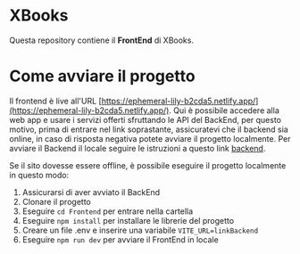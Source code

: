 # XBooks

Questa repository contiene il **FrontEnd** di XBooks. 

# Come avviare il progetto

Il frontend è live all'URL [https://ephemeral-lily-b2cda5.netlify.app/](https://ephemeral-lily-b2cda5.netlify.app/). Qui è possibile accedere alla web app e usare i servizi offerti sfruttando le API del BackEnd, per questo motivo, prima di entrare nel link soprastante, assicuratevi che il backend sia online, in caso di risposta negativa potete avviare il progetto localmente. Per avviare il Backend il locale seguire le istruzioni a questo link [backend](https://github.com/G19-IS2023/Backend).

Se il sito dovesse essere offline, è possibile eseguire il progetto localmente in questo modo:

1. Assicurarsi di aver avviato il BackEnd
2. Clonare il progetto
3. Eseguire ```cd Frontend``` per entrare nella cartella
4. Eseguire ```npm install``` per installare le librerie del progetto
5. Creare un file .env e inserire una variabile ```VITE_URL=linkBackend```
6. Eseguire ```npm run dev``` per avviare il FrontEnd in locale
